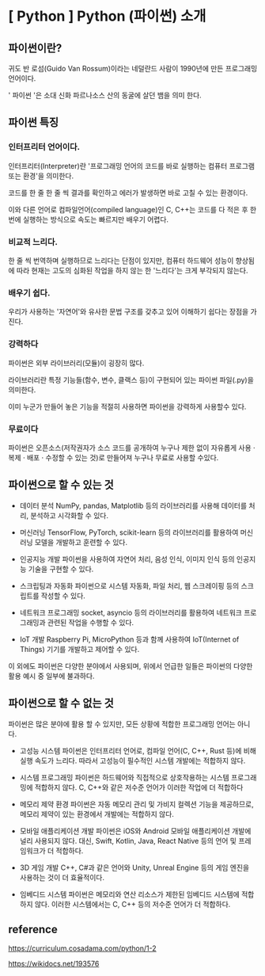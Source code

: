# [ Python ] Python (파이썬) 소개
## 파이썬이란?
귀도 반 로섬(Guido Van Rossum)이라는 네덜란드 사람이 1990년에 만든 프로그래밍 언어이다.

' 파이썬 '은 소대 신화 파르나소스 산의 동굴에 살던 뱀을 의미 한다.

## 파이썬 특징
### 인터프리터 언어이다.
인터프리터(Interpreter)란 '프로그래밍 언어의 코드를 바로 실행하는 컴퓨터 프로그램 또는 환경'을 의미한다. 

코드를 한 줄 한 줄 씩 결과를 확인하고 에러가 발생하면 바로 고칠 수 있는 환경이다.

이와 다른 언어로 컴파일언어(compiled language)인 C, C++는 코드를 다 적은 후 한 번에 실행하는 방식으로 속도는 빠르지만 배우기 어렵다.

### 비교적 느리다.
한 줄 씩 번역하며 실행하므로 느리다는 단점이 있지만, 컴퓨터 하드웨어 성능이 향상됨에 따라 현재는 고도의 심화된 작업을 하지 않는 한 '느리다'는 크게 부각되지 않는다.

### 배우기 쉽다.
우리가 사용하는 '자연어'와 유사한 문법 구조를 갖추고 있어 이해하기 쉽다는 장점을 가진다.

### 강력하다
파이썬은 외부 라이브러리(모듈)이 굉장히 많다. 

라이브러리란 특정 기능들(함수, 변수, 클랙스 등)이 구현되어 있는 파이썬 파일(.py)을 의미한다.

이미 누군가 만들어 놓은 기능을 적절히 사용하면 파이썬을 강력하게 사용할수 있다. 

### 무료이다
파이썬은 오픈소스(저작권자가 소스 코드를 공개하여 누구나 제한 없이 자유롭게 사용 · 복제 · 배포 · 수정할 수 있는 것)로 만들어져 누구나 무료로 사용할 수있다.

## 파이썬으로 할 수 있는 것

- 데이터 분석
  NumPy, pandas, Matplotlib 등의 라이브러리를 사용해 데이터를 처리, 분석하고 시각화할 수 있다.
  
- 머신러닝
  TensorFlow, PyTorch, scikit-learn 등의 라이브러리를 활용하여 머신러닝 모델을 개발하고 훈련할 수 있다.
  
- 인공지능 개발
  파이썬을 사용하여 자연어 처리, 음성 인식, 이미지 인식 등의 인공지능 기술을 구현할 수 있다.
  
- 스크립팅과 자동화
  파이썬으로 시스템 자동화, 파일 처리, 웹 스크레이핑 등의 스크립트를 작성할 수 있다.
  
- 네트워크 프로그래밍
  socket, asyncio 등의 라이브러리를 활용하여 네트워크 프로그래밍과 관련된 작업을 수행할 수 있다.

-  IoT 개발
  Raspberry Pi, MicroPython 등과 함께 사용하여 IoT(Internet of Things) 기기를 개발하고 제어할 수 있다.

이 외에도 파이썬은 다양한 분야에서 사용되며, 위에서 언급한 일들은 파이썬의 다양한 활용 예시 중 일부에 불과하다.

## 파이썬으로 할 수 없는 것
파이썬은 많은 분야에 활용 할 수 있지만, 모든 상황에 적합한 프로그래밍 언어는 아니다.

- 고성능 시스템
  파이썬은 인터프리터 언어로, 컴파일 언어(C, C++, Rust 등)에 비해 실행 속도가 느리다. 
  따라서 고성능이 필수적인 시스템 개발에는 적합하지 않다.

-  시스템 프로그래밍
  파이썬은 하드웨어와 직접적으로 상호작용하는 시스템 프로그래밍에 적합하지 않다.
  C, C++와 같은 저수준 언어가 이러한 작업에 더 적합하다

-  메모리 제약 환경
  파이썬은 자동 메모리 관리 및 가비지 컬렉션 기능을 제공하므로, 메모리 제약이 있는 환경에서 개발에는 적합하지 않다.

-  모바일 애플리케이션 개발
  파이썬은 iOS와 Android 모바일 애플리케이션 개발에 널리 사용되지 않다.
   대신, Swift, Kotlin, Java, React Native 등의 언어 및 프레임워크가 더 적합하다.

-  3D 게임 개발
   C++, C#과 같은 언어와 Unity, Unreal Engine 등의 게임 엔진을 사용하는 것이 더 효율적이다.

-  임베디드 시스템
  파이썬은 메모리와 연산 리소스가 제한된 임베디드 시스템에 적합하지 않다.
  이러한 시스템에서는 C, C++ 등의 저수준 언어가 더 적합하다.

## reference
https://curriculum.cosadama.com/python/1-2

https://wikidocs.net/193576



